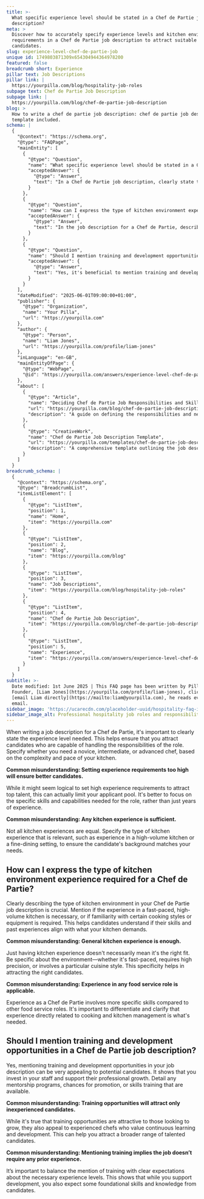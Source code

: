 ```yaml
---
title: >-
  What specific experience level should be stated in a Chef de Partie job
  description?
meta: >
  Discover how to accurately specify experience levels and kitchen environment
  requirements in a Chef de Partie job description to attract suitable
  candidates.
slug: experience-level-chef-de-partie-job
unique id: 1749803871309x654304944364978200
featured: false
breadcrumb short: Experience
pillar text: Job Descriptions
pillar link: |
  https://yourpilla.com/blog/hospitality-job-roles
subpage text: Chef de Partie Job Description
subpage link: |
  https://yourpilla.com/blog/chef-de-partie-job-description
blog: >
  How to write a chef de partie job description: chef de partie job description
  template included.
schema: |
  {
    "@context": "https://schema.org",
    "@type": "FAQPage",
    "mainEntity": [
      {
        "@type": "Question",
        "name": "What specific experience level should be stated in a Chef de Partie job description?",
        "acceptedAnswer": {
          "@type": "Answer",
          "text": "In a Chef de Partie job description, clearly state the required experience level—novice, intermediate, or advanced—based on your kitchen's complexity and pace. Specify experiences relevant to the role, such as working in a high-volume kitchen or a fine-dining setting, to ensure candidates' backgrounds match your needs."
        }
      },
      {
        "@type": "Question",
        "name": "How can I express the type of kitchen environment experience required for a Chef de Partie?",
        "acceptedAnswer": {
          "@type": "Answer",
          "text": "In the job description for a Chef de Partie, describe the specific type of kitchen environment required. This can include the pace of the kitchen, such as fast-paced environments, the precision needed, or specific cuisines. Detailing this helps potential candidates determine if their past experiences align with what is needed for your kitchen."
        }
      },
      {
        "@type": "Question",
        "name": "Should I mention training and development opportunities in a Chef de Partie job description?",
        "acceptedAnswer": {
          "@type": "Answer",
          "text": "Yes, it's beneficial to mention training and development opportunities in a Chef de Partie job description. Highlight any mentorship programs, promotion chances, or skills training available. This not only attracts those looking to grow but also appeals to experienced chefs who value continuous learning."
        }
      }
    ],
    "dateModified": "2025-06-01T09:00:00+01:00",
    "publisher": {
      "@type": "Organization",
      "name": "Your Pilla",
      "url": "https://yourpilla.com"
    },
    "author": {
      "@type": "Person",
      "name": "Liam Jones",
      "url": "https://yourpilla.com/profile/liam-jones"
    },
    "inLanguage": "en-GB",
    "mainEntityOfPage": {
      "@type": "WebPage",
      "@id": "https://yourpilla.com/answers/experience-level-chef-de-partie-job"
    },
    "about": [
      {
        "@type": "Article",
        "name": "Deciding Chef de Partie Job Responsibilities and Skills",
        "url": "https://yourpilla.com/blog/chef-de-partie-job-description",
        "description": "A guide on defining the responsibilities and needed skills for a Chef de Partie position, catering to different types of kitchens."
      },
      {
        "@type": "CreativeWork",
        "name": "Chef de Partie Job Description Template",
        "url": "https://yourpilla.com/templates/chef-de-partie-job-description",
        "description": "A comprehensive template outlining the job description for a Chef de Partie, including experience levels and skills required."
      }
    ]
  }
breadcrumb_schema: |
  {
    "@context": "https://schema.org",
    "@type": "BreadcrumbList",
    "itemListElement": [
      {
        "@type": "ListItem",
        "position": 1,
        "name": "Home",
        "item": "https://yourpilla.com"
      },
      {
        "@type": "ListItem",
        "position": 2,
        "name": "Blog",
        "item": "https://yourpilla.com/blog"
      },
      {
        "@type": "ListItem",
        "position": 3,
        "name": "Job Descriptions",
        "item": "https://yourpilla.com/blog/hospitality-job-roles"
      },
      {
        "@type": "ListItem",
        "position": 4,
        "name": "Chef de Partie Job Description",
        "item": "https://yourpilla.com/blog/chef-de-partie-job-description"
      },
      {
        "@type": "ListItem",
        "position": 5,
        "name": "Experience",
        "item": "https://yourpilla.com/answers/experience-level-chef-de-partie-job"
      }
    ]
  }
subtitle: >-
  Date modified: 1st June 2025 | This FAQ page has been written by Pilla
  Founder, [Liam Jones](https://yourpilla.com/profile/liam-jones), click to
  [email Liam directly](https://mailto:liam@yourpilla.com), he reads every
  email.
sidebar_image: 'https://ucarecdn.com/placeholder-uuid/hospitality-faq-image.jpg'
sidebar_image_alt: Professional hospitality job roles and responsibilities
---
```

When writing a job description for a Chef de Partie, it's important to clearly state the experience level needed. This helps ensure that you attract candidates who are capable of handling the responsibilities of the role. Specify whether you need a novice, intermediate, or advanced chef, based on the complexity and pace of your kitchen.

**Common misunderstanding: Setting experience requirements too high will ensure better candidates.**

While it might seem logical to set high experience requirements to attract top talent, this can actually limit your applicant pool. It's better to focus on the specific skills and capabilities needed for the role, rather than just years of experience.

**Common misunderstanding: Any kitchen experience is sufficient.**

Not all kitchen experiences are equal. Specify the type of kitchen experience that is relevant, such as experience in a high-volume kitchen or a fine-dining setting, to ensure the candidate's background matches your needs.

## How can I express the type of kitchen environment experience required for a Chef de Partie?

Clearly describing the type of kitchen environment in your Chef de Partie job description is crucial. Mention if the experience in a fast-paced, high-volume kitchen is necessary, or if familiarity with certain cooking styles or equipment is required. This helps candidates understand if their skills and past experiences align with what your kitchen demands.

**Common misunderstanding: General kitchen experience is enough.**

Just having kitchen experience doesn't necessarily mean it's the right fit. Be specific about the environment—whether it's fast-paced, requires high precision, or involves a particular cuisine style. This specificity helps in attracting the right candidates.

**Common misunderstanding: Experience in any food service role is applicable.**

Experience as a Chef de Partie involves more specific skills compared to other food service roles. It's important to differentiate and clarify that experience directly related to cooking and kitchen management is what's needed.

## Should I mention training and development opportunities in a Chef de Partie job description?

Yes, mentioning training and development opportunities in your job description can be very appealing to potential candidates. It shows that you invest in your staff and support their professional growth. Detail any mentorship programs, chances for promotion, or skills training that are available.

**Common misunderstanding: Training opportunities will attract only inexperienced candidates.**

While it's true that training opportunities are attractive to those looking to grow, they also appeal to experienced chefs who value continuous learning and development. This can help you attract a broader range of talented candidates.

**Common misunderstanding: Mentioning training implies the job doesn’t require any prior experience.**

It’s important to balance the mention of training with clear expectations about the necessary experience levels. This shows that while you support development, you also expect some foundational skills and knowledge from candidates.
